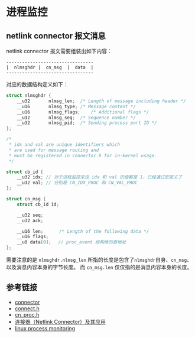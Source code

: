 # 进程监控

## netlink connector 报文消息

netlink connector 报文需要组装出如下内容：

```
---------------------------------
|  nlmsghdr |  cn_msg  |  data  |
---------------------------------
```

对应的数据结构定义如下：

``` c
struct nlmsghdr {
	__u32		nlmsg_len;	/* Length of message including header */
	__u16		nlmsg_type;	/* Message content */
	__u16		nlmsg_flags;	/* Additional flags */
	__u32		nlmsg_seq;	/* Sequence number */
	__u32		nlmsg_pid;	/* Sending process port ID */
};

/*
 * idx and val are unique identifiers which 
 * are used for message routing and 
 * must be registered in connector.h for in-kernel usage.
 */

struct cb_id {
	__u32 idx; // 对于进程监控来说 idx 和 val 的值都是 1，已经通过宏定义了
	__u32 val; // 分别是 CN_IDX_PROC 和 CN_VAL_PROC
};

struct cn_msg {
	struct cb_id id;

	__u32 seq;
	__u32 ack;

	__u16 len;		/* Length of the following data */
	__u16 flags;
	__u8 data[0];　 // proc_event 结构体的首地址
};
```

需要注意的是 `nlmsghdr.nlmsg_len` 所指的长度是包含了`nlmsghdr`自身、`cn_msg`、以及消息内容本身的字节长度。 而 `cn_msg.len` 仅仅指的是消息内容本身的长度。

## 参考链接

* [connector](https://www.kernel.org/doc/Documentation/connector/connector.txt)
* [connect.h](https://code.woboq.org/linux/linux/include/linux/connector.h.html)
* [cn_proc.h](https://code.woboq.org/linux/linux/include/linux/cn_proc.h.html)
* [连接器（Netlink Connector）及其应用](https://www.ibm.com/developerworks/cn/linux/l-connector/)
* [linux process monitoring](https://bewareofgeek.livejournal.com/2945.html)